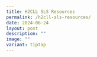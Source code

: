 ```yaml
---
title: H2CLL SLS Resources
permalink: /h2cll-sls-resources/
date: 2024-06-24
layout: post
description: ""
image: ""
variant: tiptap
---
```

